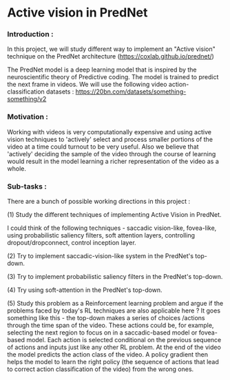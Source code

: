 # Active vision in PredNet

### Introduction :
In this project, we will study different way to implement an "Active vision" technique on the PredNet architecture (https://coxlab.github.io/prednet/)

The PredNet model is a deep learning model that is inspired by the neuroscientific theory of Predictive coding. The model is trained to predict the next frame in videos. We will use the following video action-classification datasets : https://20bn.com/datasets/something-something/v2

### Motivation : 
Working with videos is very computationally expensive and using active vision techniques to 'actively' select and process smaller portions of the video at a time could turnout to be very useful.
Also we believe that 'actively' deciding the sample of the video through the course of learning would result in the model learning a richer representation of the video as a whole.
 
### Sub-tasks :
There are a bunch of possible working directions in this project :

(1) Study the different techniques of implementing Active Vision in PredNet.

I could think of the following techniques - saccadic vision-like, fovea-like, using probabilistic saliency filters, soft attention layers, controlling dropout/dropconnect, control inception layer.

(2) Try to implement saccadic-vision-like system in the PredNet's top-down.

(3) Try to implement probabilistic saliency filters in the PredNet's top-down.

(4) Try using soft-attention in the PredNet's top-down.

(5) Study this problem as a Reinforcement learning problem and argue if the problems faced by today's RL techniques are also applicable here ?
It goes something like this - the top-down makes a series of choices /actions through the time span of the video. These actions could be, for example, selecting the next region to focus on in a saccadic-based model or fovea-based model. Each action is selected conditional on the previous sequence of actions and inputs just like any other RL problem. At the end of the video the model predicts the action class of the video. A policy gradient then helps the model to learn the right policy (the sequence of actions that lead to correct action classification of the video) from the wrong ones.
